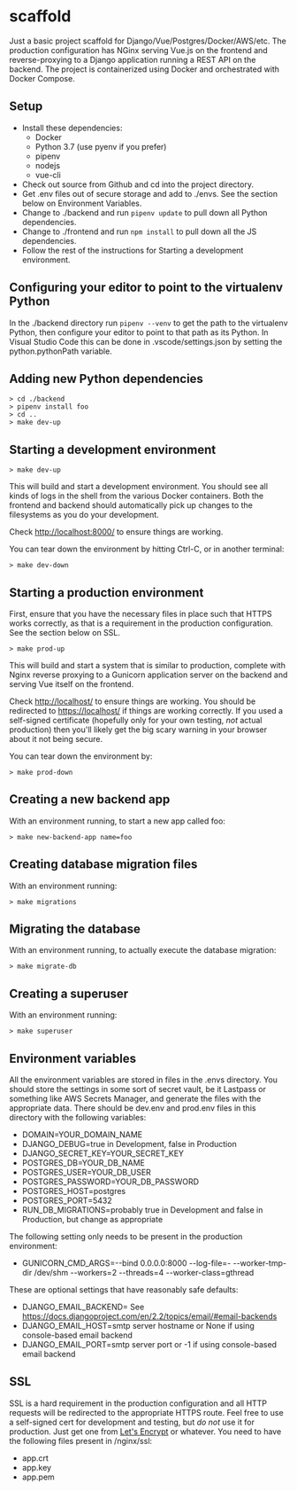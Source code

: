 # scaffold

Just a basic project scaffold for Django/Vue/Postgres/Docker/AWS/etc. The production configuration has NGinx serving Vue.js on the frontend and reverse-proxying to a Django application running a REST API on the backend. The project is containerized using Docker and orchestrated with Docker Compose.

## Setup

* Install these dependencies:
  * Docker
  * Python 3.7 (use pyenv if you prefer)
  * pipenv
  * nodejs
  * vue-cli
* Check out source from Github and cd into the project directory.
* Get .env files out of secure storage and add to ./envs. See the section below on Environment Variables.
* Change to ./backend and run `pipenv update` to pull down all Python dependencies.
* Change to ./frontend and run `npm install` to pull down all the JS dependencies.
* Follow the rest of the instructions for Starting a development environment.

## Configuring your editor to point to the virtualenv Python

In the ./backend directory run `pipenv --venv` to get the path to the virtualenv Python,
then configure your editor to point to that path as its Python.
In Visual Studio Code this can be done in .vscode/settings.json
by setting the python.pythonPath variable.

## Adding new Python dependencies

```shell
> cd ./backend
> pipenv install foo
> cd ..
> make dev-up
```

## Starting a development environment

```shell
> make dev-up
```

This will build and start a development environment. You should see all kinds of logs in the shell from the various Docker containers. Both the frontend and backend should automatically pick up changes to the filesystems as you do your development.

Check <http://localhost:8000/> to ensure things are working.

You can tear down the environment by hitting Ctrl-C, or in another terminal:

```shell
> make dev-down
```

## Starting a production environment

First, ensure that you have the necessary files in place such that HTTPS works correctly, as that is a requirement in the production configuration. See the section below on SSL.

```shell
> make prod-up
```

This will build and start a system that is similar to production, complete with Nginx reverse proxying to a Gunicorn application server on the backend and serving Vue itself on the frontend.

Check <http://localhost/> to ensure things are working. You should be redirected to <https://localhost/> if things are working correctly. If you used a self-signed certificate (hopefully only for your own testing, *not* actual production) then you'll likely get the big scary warning in your browser about it not being secure.

You can tear down the environment by:

```shell
> make prod-down
```

## Creating a new backend app

With an environment running, to start a new app called foo:

```shell
> make new-backend-app name=foo
```

## Creating database migration files

With an environment running:

```shell
> make migrations
```

## Migrating the database

With an environment running, to actually execute the database migration:

```shell
> make migrate-db
```

## Creating a superuser

With an environment running:

```shell
> make superuser
```

## Environment variables

All the environment variables are stored in files in the .envs directory. You should store the settings in some sort of secret vault, be it Lastpass or something like AWS Secrets Manager, and generate the files with the appropriate data. There should be dev.env and prod.env files in this directory with the following variables:

* DOMAIN=YOUR_DOMAIN_NAME
* DJANGO_DEBUG=true in Development, false in Production
* DJANGO_SECRET_KEY=YOUR_SECRET_KEY
* POSTGRES_DB=YOUR_DB_NAME
* POSTGRES_USER=YOUR_DB_USER
* POSTGRES_PASSWORD=YOUR_DB_PASSWORD
* POSTGRES_HOST=postgres
* POSTGRES_PORT=5432
* RUN_DB_MIGRATIONS=probably true in Development and false in Production, but change as appropriate

The following setting only needs to be present in the production environment:

* GUNICORN_CMD_ARGS=--bind 0.0.0.0:8000 --log-file=- --worker-tmp-dir /dev/shm --workers=2 --threads=4 --worker-class=gthread

These are optional settings that have reasonably safe defaults:

* DJANGO_EMAIL_BACKEND= See <https://docs.djangoproject.com/en/2.2/topics/email/#email-backends>
* DJANGO_EMAIL_HOST=smtp server hostname or None if using console-based email backend
* DJANGO_EMAIL_PORT=smtp server port or -1 if using console-based email backend

## SSL

SSL is a hard requirement in the production configuration and all HTTP requests will be redirected to the appropriate HTTPS route. Feel free to use a self-signed cert for development and testing, but *do not* use it for production. Just get one from [Let's Encrypt](<https://letsencrypt.org>) or whatever. You need to have the following files present in /nginx/ssl:

* app.crt
* app.key
* app.pem
